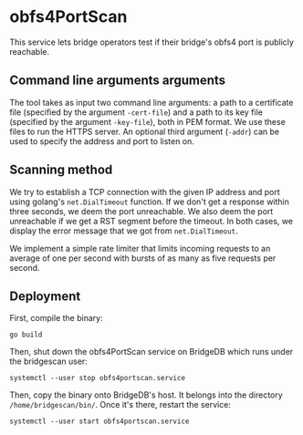 # obfs4PortScan
This service lets bridge operators test if their bridge's obfs4 port is
publicly reachable.

## Command line arguments arguments
The tool takes as input two command line arguments: a path to a certificate
file (specified by the argument `-cert-file`) and a path to its key file
(specified by the argument `-key-file`), both in PEM format.  We use these
files to run the HTTPS server. An optional third argument (`-addr`) can be used
to specify the address and port to listen on.

## Scanning method
We try to establish a TCP connection with the given IP address and port using
golang's `net.DialTimeout` function.  If we don't get a response within three
seconds, we deem the port unreachable.  We also deem the port unreachable if we
get a RST segment before the timeout.  In both cases, we display the error
message that we got from `net.DialTimeout`.

We implement a simple rate limiter that limits incoming requests to an average
of one per second with bursts of as many as five requests per second.

## Deployment
First, compile the binary:

    go build

Then, shut down the obfs4PortScan service on BridgeDB which runs under the
bridgescan user:

    systemctl --user stop obfs4portscan.service

Then, copy the binary onto BridgeDB's host.  It belongs into the directory
`/home/bridgescan/bin/`.  Once it's there, restart the service:

    systemctl --user start obfs4portscan.service
